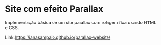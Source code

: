 # Site com efeito Parallax

Implementação básica de um site parallax com rolagem fixa usando HTML e CSS.

Link:https://ianasampaio.github.io/parallax-website/
